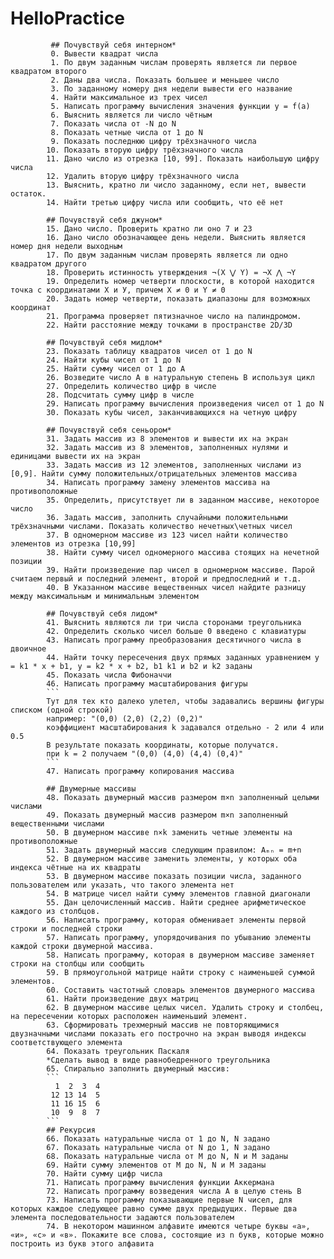 # HelloPractice
             ## Почувствуй себя интерном*
             0. Вывести квадрат числа
             1. По двум заданным числам проверять является ли первое квадратом второго
             2. Даны два числа. Показать большее и меньшее число
             3. По заданному номеру дня недели вывести его название
             4. Найти максимальное из трех чисел
             5. Написать программу вычисления значения функции y = f(a)
             6. Выяснить является ли число чётным
             7. Показать числа от -N до N
             8. Показать четные числа от 1 до N
             9. Показать последнюю цифру трёхзначного числа
            10. Показать вторую цифру трёхзначного числа
            11. Дано число из отрезка [10, 99]. Показать наибольшую цифру числа
            12. Удалить вторую цифру трёхзначного числа
            13. Выяснить, кратно ли число заданному, если нет, вывести остаток.
            14. Найти третью цифру числа или сообщить, что её нет

            ## Почувствуй себя джуном*
            15. Дано число. Проверить кратно ли оно 7 и 23
            16. Дано число обозначающее день недели. Выяснить является номер дня недели выходным 
            17. По двум заданным числам проверять является ли одно квадратом другого
            18. Проверить истинность утверждения ¬(X ⋁ Y) = ¬X ⋀ ¬Y
            19. Определить номер четверти плоскости, в которой находится точка с координатами Х и У, причем X ≠ 0 и Y ≠ 0
            20. Задать номер четверти, показать диапазоны для возможных координат
            21. Программа проверяет пятизначное число на палиндромом.
            22. Найти расстояние между точками в пространстве 2D/3D

            ## Почувствуй себя мидлом*
            23. Показать таблицу квадратов чисел от 1 до N 
            24. Найти кубы чисел от 1 до N
            25. Найти сумму чисел от 1 до А
            26. Возведите число А в натуральную степень B используя цикл
            27. Определить количество цифр в числе
            28. Подсчитать сумму цифр в числе
            29. Написать программу вычисления произведения чисел от 1 до N
            30. Показать кубы чисел, заканчивающихся на четную цифру

            ## Почувствуй себя сеньором*
            31. Задать массив из 8 элементов и вывести их на экран 
            32. Задать массив из 8 элементов, заполненных нулями и единицами вывести их на экран 
            33. Задать массив из 12 элементов, заполненных числами из [0,9]. Найти сумму положительных/отрицательных элементов массива
            34. Написать программу замену элементов массива на противоположные
            35. Определить, присутствует ли в заданном массиве, некоторое число 
            36. Задать массив, заполнить случайными положительными трёхзначными числами. Показать количество нечетных\четных чисел
            37. В одномерном массиве из 123 чисел найти количество элементов из отрезка [10,99]
            38. Найти сумму чисел одномерного массива стоящих на нечетной позиции
            39. Найти произведение пар чисел в одномерном массиве. Парой считаем первый и последний элемент, второй и предпоследний и т.д.
            40. В Указанном массиве вещественных чисел найдите разницу между максимальным и минимальным элементом

            ## Почувствуй себя лидом*
            41. Выяснить являются ли три числа сторонами треугольника 
            42. Определить сколько чисел больше 0 введено с клавиатуры
            43. Написать программу преобразования десятичного числа в двоичное
            44. Найти точку пересечения двух прямых заданных уравнением y = k1 * x + b1, y = k2 * x + b2, b1 k1 и b2 и k2 заданы
            45. Показать числа Фибоначчи
            46. Написать программу масштабирования фигуры
            ```
            Тут для тех кто далеко улетел, чтобы задавались вершины фигуры списком (одной строкой)
            например: "(0,0) (2,0) (2,2) (0,2)"
            коэффициент масштабирования k задавался отдельно - 2 или 4 или 0.5
            В результате показать координаты, которые получатся.
            при k = 2 получаем "(0,0) (4,0) (4,4) (0,4)"
            ```
            47. Написать программу копирования массива

            ## Двумерные массивы
            48. Показать двумерный массив размером m×n заполненный целыми числами
            49. Показать двумерный массив размером m×n заполненный вещественными числами
            50. В двумерном массиве n×k заменить четные элементы на противоположные
            51. Задать двумерный массив следующим правилом: Aₘₙ = m+n
            52. В двумерном массиве заменить элементы, у которых оба индекса чётные на их квадраты
            53. В двумерном массиве показать позиции числа, заданного пользователем или указать, что такого элемента нет
            54. В матрице чисел найти сумму элементов главной диагонали
            55. Дан целочисленный массив. Найти среднее арифметическое каждого из столбцов.
            56. Написать программу, которая обменивает элементы первой строки и последней строки
            57. Написать программу, упорядочивания по убыванию элементы каждой строки двумерной массива.
            58. Написать программу, которая в двумерном массиве заменяет строки на столбцы или сообщить
            59. В прямоугольной матрице найти строку с наименьшей суммой элементов.
            60. Составить частотный словарь элементов двумерного массива
            61. Найти произведение двух матриц
            62. В двумерном массиве целых чисел. Удалить строку и столбец, на пересечении которых расположен наименьший элемент.
            63. Сформировать трехмерный массив не повторяющимися двузначными числами показать его построчно на экран выводя индексы соответствующего элемента
            64. Показать треугольник Паскаля
            *Сделать вывод в виде равнобедренного треугольника
            65. Спирально заполнить двумерный массив:
            ```
              1  2  3  4
             12 13 14  5
             11 16 15  6
             10  9  8  7 
            ```
            ## Рекурсия
            66. Показать натуральные числа от 1 до N, N задано
            67. Показать натуральные числа от N до 1, N задано
            68. Показать натуральные числа от M до N, N и M заданы
            69. Найти сумму элементов от M до N, N и M заданы
            70. Найти сумму цифр числа
            71. Написать программу вычисления функции Аккермана
            72. Написать программу возведения числа А в целую стень B
            73. Написать программу показывающие первые N чисел, для которых каждое следующее равно сумме двух предыдущих. Первые два элемента последовательности задаются пользователем
            74. В некотором машинном алфавите имеются четыре буквы «а», «и», «с» и «в». Покажите все слова, состоящие из n букв, которые можно построить из букв этого алфавита


